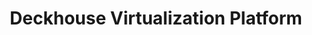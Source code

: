 ---
title: "Deckhouse Virtualization Platform"
permalink: en/virtualization-platform/documentation/user/images.html
---